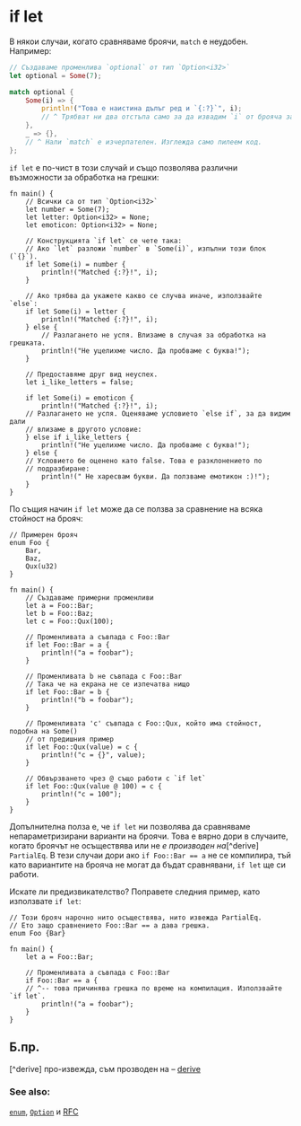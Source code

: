 # if let

В някои случаи, когато сравняваме броячи, `match` е неудобен. Например:

```rust
// Създаваме променлива `optional` от тип `Option<i32>`
let optional = Some(7);

match optional {
    Some(i) => {
        println!("Това е наистина дълъг ред и `{:?}`", i);
        // ^ Трябват ни два отстъпа само за да извадим `i` от брояча за избор.
    },
    _ => {},
    // ^ Нали `match` е изчерпателен. Изглежда само пилеем код.
};

```

`if let` е по-чист в този случай и също позволява различни възможности за
обработка на грешки:

```rust,editable
fn main() {
    // Всички са от тип `Option<i32>`
    let number = Some(7);
    let letter: Option<i32> = None;
    let emoticon: Option<i32> = None;

    // Конструкцията `if let` се чете така:
    // Ако `let` разложи `number` в `Some(i)`, изпълни този блок (`{}`).
    if let Some(i) = number {
        println!("Matched {:?}!", i);
    }

    // Ако трябва да укажете какво се случва иначе, използвайте `else`:
    if let Some(i) = letter {
        println!("Matched {:?}!", i);
    } else {
        // Разлагането не успя. Влизаме в случая за обработка на грешката.
        println!("Не уцелихме число. Да пробваме с буква!");
    }

    // Предоставяме друг вид неуспех.
    let i_like_letters = false;

    if let Some(i) = emoticon {
        println!("Matched {:?}!", i);
    // Разлагането не успя. Оценяваме условието `else if`, за да видим дали
    // влизаме в другото условие:
    } else if i_like_letters {
        println!("Не уцелихме число. Да пробваме с буква!");
    } else {
    // Условието бе оценено като false. Това е разклонението по
    // подразбиране:
        println!(" Не харесвам букви. Да ползваме емотикон :)!");
    }
}
```

По същия начин `if let` може да се ползва за сравнение на всяка стойност на
брояч:

```rust,editable
// Примерен брояч
enum Foo {
    Bar,
    Baz,
    Qux(u32)
}

fn main() {
    // Създаваме примерни променливи
    let a = Foo::Bar;
    let b = Foo::Baz;
    let c = Foo::Qux(100);
    
    // Променливата a съвпада с Foo::Bar
    if let Foo::Bar = a {
        println!("a = foobar");
    }
    
    // Променливата b не съвпада с Foo::Bar
    // Така че на екрана не се изпечатва нищо
    if let Foo::Bar = b {
        println!("b = foobar");
    }
    
    // Променливата 'c' съвпада с Foo::Qux, който има стойност, подобна на Some()
    // от предишния пример
    if let Foo::Qux(value) = c {
        println!("c = {}", value);
    }

    // Обвързването чрез @ също работи с `if let`
    if let Foo::Qux(value @ 100) = c {
        println!("c = 100");
    }
}
```

Допълнителна полза е, че `if let` ни позволява да сравняваме непараметризирани
варианти на броячи. Това е вярно дори в случаите, когато броячът не осъществява
или не *е производен на*[^derive] `PartialEq`. В тези случаи дори ако `if
Foo::Bar == a` не се компилира, тъй като вариантите на брояча не могат да бъдат
сравнявани, `if let` ще си работи.

Искате ли предизвикателство? Поправете следния пример, като използвате `if let`:

```rust,editable,ignore,mdbook-runnable
// Този брояч нарочно нито осъществява, нито извежда PartialEq.
// Ето защо сравнението Foo::Bar == a дава грешка.
enum Foo {Bar}

fn main() {
    let a = Foo::Bar;

    // Променливата a съвпада с Foo::Bar
    if Foo::Bar == a {
    // ^-- това причинява грешка по време на компилация. Използвайте `if let`.
        println!("a = foobar");
    }
}
```

## Б.пр.

[^derive] про-извежда, съм прозводен на – [derive][derive]


### See also:

[`enum`][enum], [`Option`][option] и [RFC][if_let_rfc]

[derive]: ../../trait/derive.md
[enum]: ../custom_types/enum.md
[if_let_rfc]: https://github.com/rust-lang/rfcs/pull/160
[option]: ../std/option.md
